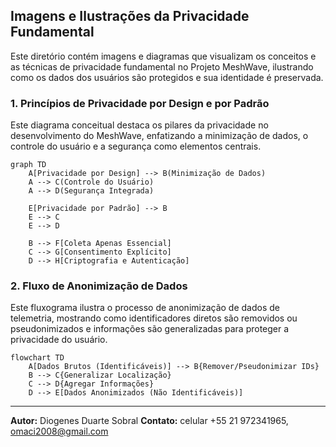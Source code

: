 

## Imagens e Ilustrações da Privacidade Fundamental

Este diretório contém imagens e diagramas que visualizam os conceitos e as técnicas de privacidade fundamental no Projeto MeshWave, ilustrando como os dados dos usuários são protegidos e sua identidade é preservada.

### 1. Princípios de Privacidade por Design e por Padrão

Este diagrama conceitual destaca os pilares da privacidade no desenvolvimento do MeshWave, enfatizando a minimização de dados, o controle do usuário e a segurança como elementos centrais.

```mermaid
graph TD
    A[Privacidade por Design] --> B(Minimização de Dados)
    A --> C(Controle do Usuário)
    A --> D(Segurança Integrada)

    E[Privacidade por Padrão] --> B
    E --> C
    E --> D

    B --> F[Coleta Apenas Essencial]
    C --> G[Consentimento Explícito]
    D --> H[Criptografia e Autenticação]
```

### 2. Fluxo de Anonimização de Dados

Este fluxograma ilustra o processo de anonimização de dados de telemetria, mostrando como identificadores diretos são removidos ou pseudonimizados e informações são generalizadas para proteger a privacidade do usuário.

```mermaid
flowchart TD
    A[Dados Brutos (Identificáveis)] --> B{Remover/Pseudonimizar IDs}
    B --> C{Generalizar Localização}
    C --> D{Agregar Informações}
    D --> E[Dados Anonimizados (Não Identificáveis)]
```

---

**Autor:** Diogenes Duarte Sobral
**Contato:** celular +55 21 972341965, omaci2008@gmail.com


